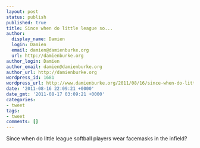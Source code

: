 ```yaml
---
layout: post
status: publish
published: true
title: Since when do little league so...
author:
  display_name: Damien
  login: Damien
  email: damien@damienburke.org
  url: http://damienburke.org
author_login: Damien
author_email: damien@damienburke.org
author_url: http://damienburke.org
wordpress_id: 1681
wordpress_url: http://www.damienburke.org/2011/08/16/since-when-do-little-league-so/
date: '2011-08-16 22:09:21 +0000'
date_gmt: '2011-08-17 03:09:21 +0000'
categories:
- tweet
tags:
- tweet
comments: []
---
```

<p>Since when do little league softball players wear facemasks in the infield?</p>
